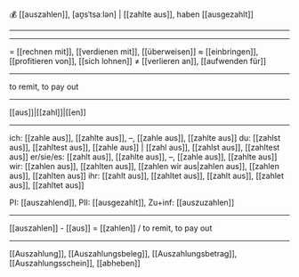 💰 [[auszahlen]], [aʊ̯sˈtsaːlən] | [[zahlte aus]], haben [[ausgezahlt]]

---

---

= [[rechnen mit]], [[verdienen mit]], [[überweisen]]
≈ [[einbringen]], [[profitieren von]], [[sich lohnen]]
≠ [[verlieren an]], [[aufwenden für]]

---

to remit, to pay out

---

[[aus]]|[[zahl]]|[[en]]

---

ich: [[zahle aus]], [[zahlte aus]], –, [[zahle aus]], [[zahlte aus]]
du: [[zahlst aus]], [[zahltest aus]], [[zahle aus]] | [[zahl aus]], [[zahlst aus]], [[zahltest aus]]
er/sie/es: [[zahlt aus]], [[zahlte aus]], –, [[zahle aus]], [[zahlte aus]]
wir: [[zahlen aus]], [[zahlten aus]], [[zahlen wir aus|zahlen aus]], [[zahlen aus]], [[zahlten aus]]
ihr: [[zahlt aus]], [[zahltet aus]], [[zahlt aus]], [[zahlet aus]], [[zahltet aus]]

PI: [[auszahlend]], PII: [[ausgezahlt]], Zu+inf: [[auszuzahlen]]

---

[[auszahlen]] - [[aus]] = [[zahlen]] / to remit, to pay out

---

[[Auszahlung]], [[Auszahlungsbeleg]], [[Auszahlungsbetrag]], [[Auszahlungsschein]], [[abheben]]
